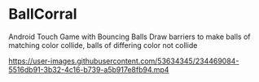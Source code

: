 # BallCorral
Android Touch Game with Bouncing Balls
Draw barriers to make balls of matching color collide, balls of differing color not collide

https://user-images.githubusercontent.com/53634345/234469084-5516db91-3b32-4c16-b739-a5b917e8fb94.mp4

